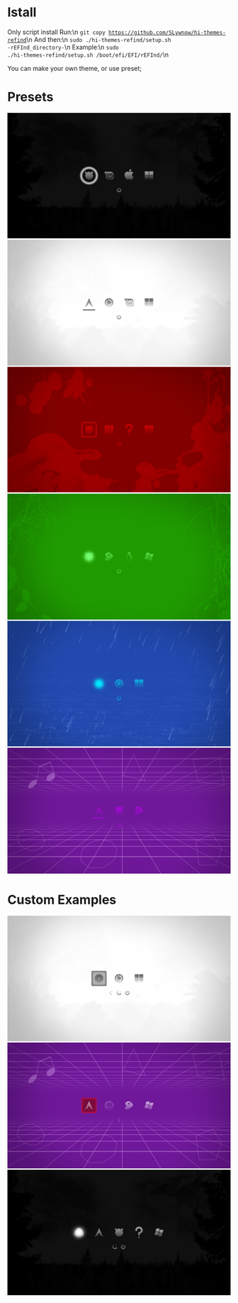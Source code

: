 # Istall
Only script install
Run:\n
<code>git copy https://github.com/SLywnow/hi-themes-refind</code>\n
And then:\n
<code>sudo ./hi-themes-refind/setup.sh -rEFInd_directory-</code>\n
Example:\n
<code>sudo ./hi-themes-refind/setup.sh /boot/efi/EFI/rEFInd/</code>\n

You can make your own theme, or use preset;

# Presets
![Dark Preset](https://github.com/SLywnow/hi-themes-refind/blob/master/examples/Screenshot%202020517233825602.png?raw=true)
![Light Preset](https://github.com/SLywnow/hi-themes-refind/blob/master/examples/Screenshot%202020517233921903.png?raw=true)
![Red Preset](https://github.com/SLywnow/hi-themes-refind/blob/master/examples/Screenshot%202020517234012889.png?raw=true)
![Green Preset](https://github.com/SLywnow/hi-themes-refind/blob/master/examples/Screenshot%202020517233852312.png?raw=true)
![Blue Preset](https://github.com/SLywnow/hi-themes-refind/blob/master/examples/Screenshot%202020517233742436.png?raw=true)
![Purple Preset](https://github.com/SLywnow/hi-themes-refind/blob/master/examples/Screenshot%202020517233951718.png?raw=true)

# Custom Examples
![Example 1](https://github.com/SLywnow/hi-themes-refind/blob/master/examples/Screenshot%202020517234038979.png)
![Example 2](https://github.com/SLywnow/hi-themes-refind/blob/master/examples/Screenshot%202020517234132451.png?raw=true)
![Example 3](https://github.com/SLywnow/hi-themes-refind/blob/master/examples/Screenshot%20202051723415114.png?raw=true)